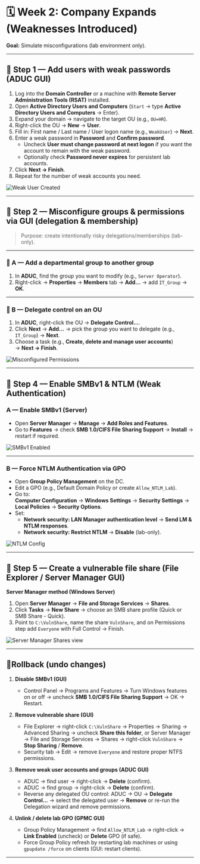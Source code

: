 # 🗓 Week 2: Company Expands (Weaknesses Introduced)

**Goal:** Simulate misconfigurations (lab environment only).

---

## 🔹 Step 1 — Add users with weak passwords (ADUC GUI)

1. Log into the **Domain Controller** or a machine with **Remote Server Administration Tools (RSAT)** installed.  
2. Open **Active Directory Users and Computers** (`Start` → type **Active Directory Users and Computers** → Enter).  
3. Expand your domain → navigate to the target OU (e.g., `OU=HR`).  
4. Right-click the OU → **New** → **User**.  
5. Fill in: First name / Last name / User logon name (e.g., `WeakUser`) → **Next**.  
6. Enter a weak password in **Password** and **Confirm password**.  
   - Uncheck **User must change password at next logon** if you want the account to remain with the weak password.  
   - Optionally check **Password never expires** for persistent lab accounts.  
7. Click **Next → Finish**.  
8. Repeat for the number of weak accounts you need.  

 
![Weak User Created](https://i.imgur.com/xNKU7td.png)  


---

## 🔹 Step 2 — Misconfigure groups & permissions via GUI (delegation & membership)

> Purpose: create intentionally risky delegations/memberships (lab-only).

---

### 🔹 A — Add a departmental group to another group
1. In **ADUC**, find the group you want to modify (e.g., `Server Operator`).  
2. Right-click → **Properties** → **Members** tab → **Add…** → add `IT_Group` → **OK**.  

---

### 🔹 B — Delegate control on an OU
1. In **ADUC**, right-click the OU → **Delegate Control…**.  
2. Click **Next** → **Add…** → pick the group you want to delegate (e.g., `IT_Group`) → **Next**.  
3. Choose a task (e.g., **Create, delete and manage user accounts**)  
   → **Next → Finish**.  


![Misconfigured Permissions](https://i.imgur.com/Jbv3aH7.png)  

---

## 🔹 Step 4 — Enable SMBv1 & NTLM (Weak Authentication)

### A — Enable SMBv1 (Server)
- Open **Server Manager** → **Manage** → **Add Roles and Features**.  
- Go to **Features** → check **SMB 1.0/CIFS File Sharing Support** → **Install** → restart if required.  

 
![SMBv1 Enabled](https://i.imgur.com/nKU9Sa4.png)

---

### B — Force NTLM Authentication via GPO
- Open **Group Policy Management** on the DC.  
- Edit a GPO (e.g., Default Domain Policy or create `Allow_NTLM_Lab`).  
- Go to:  
  **Computer Configuration** → **Windows Settings** → **Security Settings** → **Local Policies** → **Security Options**.  
- Set:  
  - **Network security: LAN Manager authentication level** → **Send LM & NTLM responses**.  
  - **Network security: Restrict NTLM** → **Disable** (lab-only).  


![NTLM Config](https://i.imgur.com/k7YiRL2.png)

---

## 🔹 Step 5 — Create a vulnerable file share (File Explorer / Server Manager GUI)

**Server Manager method (Windows Server)**  
1. Open **Server Manager** → **File and Storage Services** → **Shares**.  
2. Click **Tasks** → **New Share** → choose an SMB share profile (Quick or SMB Share - Quick).  
3. Point to `C:\VulnShare`, name the share `VulnShare`, and on Permissions step add `Everyone` with Full Control → Finish.


![Server Manager Shares view](https://i.imgur.com/NmzfEvu.png)  


---

## 🔁Rollback (undo changes)

1. **Disable SMBv1 (GUI)**  
   - Control Panel → Programs and Features → Turn Windows features on or off → uncheck **SMB 1.0/CIFS File Sharing Support** → OK → Restart.

2. **Remove vulnerable share (GUI)**  
   - File Explorer → right-click `C:\VulnShare` → Properties → Sharing → Advanced Sharing → uncheck **Share this folder**, or Server Manager → File and Storage Services → Shares → right-click `VulnShare` → **Stop Sharing** / **Remove**.  
   - Security tab → Edit → remove `Everyone` and restore proper NTFS permissions.

3. **Remove weak user accounts and groups (ADUC GUI)**  
   - ADUC → find user → right-click → **Delete** (confirm).  
   - ADUC → find group → right-click → **Delete** (confirm).  
   - Reverse any delegated OU control: ADUC → OU → **Delegate Control…** → select the delegated user → **Remove** or re-run the Delegation wizard and remove permissions.

4. **Unlink / delete lab GPO (GPMC GUI)**  
   - Group Policy Management → find `Allow_NTLM_Lab` → right-click → **Link Enabled** (uncheck) or **Delete** GPO (if safe).  
   - Force Group Policy refresh by restarting lab machines or using `gpupdate /force` on clients (GUI: restart clients).

---
